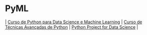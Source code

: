 # PyML
| [Curso de Python para Data Science e Machine Learning](https://www.udemy.com/) |
[Curso de Técnicas Avançadas de Python](https://br.linkedin.com/learning/tecnicas-avancadas-de-python/boas-vindas?autoplay=true&trk=learning-course_tocItem&upsellOrderOrigin=default_guest_learning) |
[Python Project for Data Science](https://www.coursera.org/learn/python-project-for-data-science/home/week/1) |
